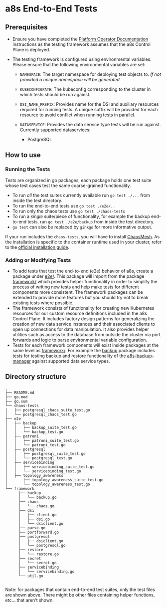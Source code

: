 # a8s End-to-End Tests

## Prerequisites

- Ensure you have completed the
  [Platform Operator Documentation][Platform Operator Documentation]
  instructions as the testing framework assumes that the a8s Control Plane is
  deployed.
- The testing framework is configured using environmental variables. Please
  ensure that the following environmental variables are set:

  - `NAMESPACE`: The target namespace for deploying test objects to. *If not
    provided a unique namespace will be generated*
  - `KUBECONFIGPATH`: The kubeconfig corresponding to the cluster in which
    tests should be run against.
  - `DSI_NAME_PREFIX`: Provides name for the DSI and auxiliary resources
    required for running tests. A unique suffix will be provided for each
    resource to avoid conflict when running tests in parallel.
  - `DATASERVICE`: Provides the data service type tests will be run against.
     Currently supported dataservices:

    - PostgreSQL

## How to use

### Running the Tests

Tests are organized in go packages, each package holds one test suite whose
test cases test the same coarse-grained functionality.

- To run *all* the test suites currently available run `go test ./...` from
  inside the test directory.
- To run the end-to-end tests use `go test ./e2e/..`
- To run only the chaos tests use `go test ./chaos-tests`
- To run a *single* suite/piece of functionality, for example the backup
  end-to-end tests, run `go test ./e2e/backup` from inside the test directory.
- `go test` can also be replaced by `ginkgo` for more informative output.

If your run includes the `chaos-tests`, you will have to install
[ChaosMesh](https://chaos-mesh.org/). As the installation is specific to the
container runtime used in your cluster, refer to the [official installation
guide](https://chaos-mesh.org/docs/production-installation-using-helm/). 

### Adding or Modifying Tests

- To add tests that test the end-to-end (e2e) behavior of a8s,
  create a package under [e2e/][e2e package]. This package will
  import from the package [framework/][Framework package] which provides helper
  functionality in order to simplify the process of writing new tests and help
  make tests for different components more consistent. The framework packages
  can be extended to provide more features but you should try not to break
  existing tests where possible.
- The framework consists of functionality for creating new Kubernetes resources
  for our custom resource definitions included in the a8s Control Plane. It
  includes factory design patterns for generalizing the creation of new data
  service instances and their associated clients to open up connections for
  data manipulation. It also provides helper utilities such as access to the
  database from outside the cluster via port forwards and logic to parse
  environmental variable configuration.
- Tests for each framework components will exist inside packages at the same
  level as [framework/][Framework package]. For example the
  [backup][Backup package] package includes tests for testing backup and
  restore functionality of the [a8s-backup-manager][a8s-backup-manager] against
  supported data service types.

## Directory structure

```text
.
├── README.md
├── go.mod
├── go.sum
└── chaos-tests
│   ├── postgresql_chaos_suite_test.go
│   └── postgresql_chaos_test.go
├── e2e
│   ├── backup
│   │   ├── backup_suite_test.go
│   │   └── backup_test.go
│   ├── patroni
│   │   ├── patroni_suite_test.go
│   │   └── patroni_test.go
│   ├── postgresql
│   │   ├── postgresql_suite_test.go
│   │   └── postgresql_test.go
│   ├── servicebinding
│   │   ├── servicebinding_suite_test.go
│   │   └── servicebinding_test.go
│   ├── topology_awareness
│       ├── topology_awareness_suite_test.go
│       └── topology_awareness_test.go
└── framework
      ├── backup
      │   └── backup.go
      ├── chaos
      │   └── chaos.go
      ├── dsi
      │   ├── client.go
      │   ├── dsi.go
      │   └── dsiclient.go
      ├── parse.go
      ├── portforward.go
      ├── postgresql
      │   ├── dsiclient.go
      │   └── postgresql.go
      ├── restore
      │   └── restore.go
      ├── secret
      │   └── secret.go
      ├── servicebinding
      │   └── servicebinding.go
      └── util.go
    
```

Note: for packages that contain end-to-end test suites, only the test files are shown above. There
might be other files containing helper functions, etc... that aren't shown.

[a8s-backup-manager]: https://github.com/anynines/a8s-backup-manager/
[Platform Operator Documentation]: ../docs/platform-operators/installing_framework.md
[Framework package]: e2e/framework/
[Backup package]: e2e/backup
[e2e package]: e2e
